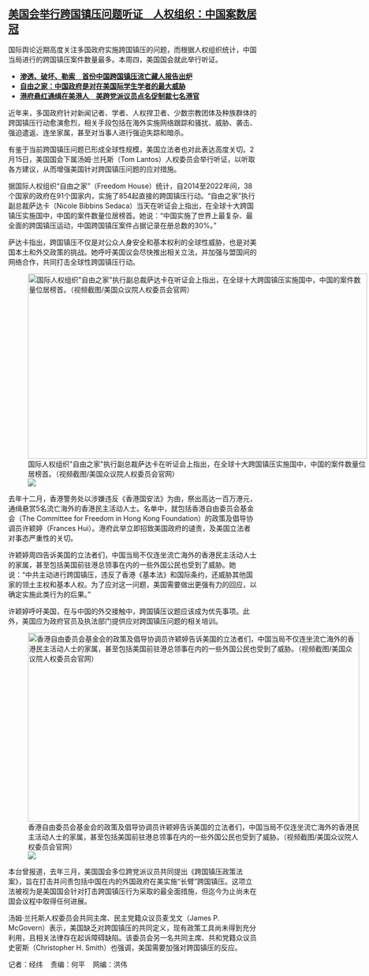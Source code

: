 <!--1708032060000-->
[美国会举行跨国镇压问题听证　人权组织：中国案数居冠](https://www.rfa.org/mandarin/yataibaodao/renquanfazhi/jw-02152024135111.html)
------

<p><span style="font-weight: 400;">国际舆论近期高度关注多国政府实施跨国镇压的问题，而根据人权组织统计，中国当局进行的跨国镇压案件数量最多。本周四，美国国会就此举行听证。</span></p><ul><li><a href="https://www.rfa.org/mandarin/yataibaodao/shaoshuminzu/hx-02092024071422.html"><strong>渗透、破坏、勒索　首份中国跨国镇压流亡藏人报告出炉</strong></a></li><li><strong><a href="https://www.rfa.org/mandarin/yataibaodao/junshiwaijiao/wy-01312024124021.html">自由之家：中国政府是对在美国际学生学者的最大威胁</a></strong></li><li><strong><a href="https://www.rfa.org/mandarin/yataibaodao/junshiwaijiao/al-12212023101520.html">港府悬红通缉在美港人　美跨党派议员点名促制裁七名港官</a></strong></li></ul><p><span style="font-weight: 400;">近年来，多国政府针对新闻记者、学者、人权捍卫者、少数宗教团体及种族群体的跨国镇压行动愈演愈烈，相关手段包括在海外实施网络跟踪和骚扰、威胁、袭击、强迫遣返、连坐家属，甚至对当事人进行强迫失踪和暗杀。</span></p><p><span style="font-weight: 400;">有鉴于当前跨国镇压问题已形成全球性规模，美国立法者也对此表达高度关切。2月15日，美国国会下属汤姆‧兰托斯（Tom Lantos）人权委员会举行听证，以听取各方建议，从而增强美国针对跨国镇压问题的应对措施。</span></p><p><span style="font-weight: 400;">据国际人权组织“自由之家”（Freedom House）统计，自2014至2022年间，38个国家的政府在91个国家内，实施了854起直接的跨国镇压行动。“自由之家”执行副总裁萨达卡（Nicole Bibbins Sedaca）当天在听证会上指出，在全球十大跨国镇压实施国中，中国的案件数量位居榜首。她说：“中国实施了世界上最复杂、最全面的跨国镇压运动，中国跨国镇压案件占据记录在册总数的30%。”</span></p><p><span style="font-weight: 400;">萨达卡指出，跨国镇压不仅是对公众人身安全和基本权利的全球性威胁，也是对美国本土和外交政策的挑战。她呼吁美国议会尽快推出相关立法，并加强与盟国间的网络合作，共同打击全球性跨国镇压行动。</span></p><p><figure class="image-richtext image-inline captioned" style="width:688px;"><img alt='国际人权组织"自由之家"执行副总裁萨达卡在听证会上指出，在全球十大跨国镇压实施国中，中国的案件数量位居榜首。（视频截图/美国众议院人权委员会官网）' height="375" src="https://www.rfa.org/mandarin/yataibaodao/renquanfazhi/jw-02152024135111.html/jw0215a.jpg/@@images/04ca65fa-cc2a-4676-9cd3-9f21a10fb2fe.png" title="jw0215a.jpg" width="688"/><figcaption class="image-caption">国际人权组织"自由之家"执行副总裁萨达卡在听证会上指出，在全球十大跨国镇压实施国中，中国的案件数量位居榜首。（视频截图/美国众议院人权委员会官网）</figcaption><small></small><div id="zoomattribute"><a data-caption='国际人权组织"自由之家"执行副总裁萨达卡在听证会上指出，在全球十大跨国镇压实施国中，中国的案件数量位居榜首。（视频截图/美国众议院人权委员会官网）' data-fancybox="" href="https://www.rfa.org/mandarin/yataibaodao/renquanfazhi/jw-02152024135111.html/jw0215a.jpg" id="single_image" title='国际人权组织"自由之家"执行副总裁萨达卡在听证会上指出，在全球十大跨国镇压实施国中，中国的案件数量位居榜首。（视频截图/美国众议院人权委员会官网）'><img src="/++plone++rfa-resources/img/icon-zoom.png"/></a></div></figure></p><p><span style="font-weight: 400;">去年十二月，香港警务处以涉嫌违反《香港国安法》为由，祭出高达一百万港元，通缉悬赏5名流亡海外的香港民主活动人士。名单中，就包括香港自由委员会基金会（The Committee for Freedom in Hong Kong Foundation）的政策及倡导协调员许颖婷（Frances Hui）。港府此举立即招致美国政府的谴责，及美国立法者对事态严重性的关切。</span></p><p><span style="font-weight: 400;">许颖婷周四告诉美国的立法者们，中国当局不仅连坐流亡海外的香港民主活动人士的家属，甚至包括美国前驻港总领事在内的一些外国公民也受到了威胁。她说：“中共主动进行跨国镇压，违反了香港《基本法》和国际条约，还威胁其他国家的领土主权和基本人权。为了应对这一问题，美国需要做出更强有力的回应，以确定实施此类行为的后果。”</span></p><p><span style="font-weight: 400;">许颖婷呼吁美国，在与中国的外交接触中，跨国镇压议题应该成为优先事项。此外，美国应为政府官员及执法部门提供应对跨国镇压问题的相关培训。</span></p><p><span style="font-weight: 400;"><figure class="image-richtext image-inline captioned" style="width:672px;"><img alt="香港自由委员会基金会的政策及倡导协调员许颖婷告诉美国的立法者们，中国当局不仅连坐流亡海外的香港民主活动人士的家属，甚至包括美国前驻港总领事在内的一些外国公民也受到了威胁。（视频截图/美国众议院人权委员会官网）" height="383" src="https://www.rfa.org/mandarin/yataibaodao/renquanfazhi/jw-02152024135111.html/jw0215b.jpg/@@images/fff4c5f7-f317-415f-afdc-e95c13d09ac4.png" title="jw0215b.jpg" width="672"/><figcaption class="image-caption">香港自由委员会基金会的政策及倡导协调员许颖婷告诉美国的立法者们，中国当局不仅连坐流亡海外的香港民主活动人士的家属，甚至包括美国前驻港总领事在内的一些外国公民也受到了威胁。（视频截图/美国众议院人权委员会官网）</figcaption><small></small><div id="zoomattribute"><a data-caption="香港自由委员会基金会的政策及倡导协调员许颖婷告诉美国的立法者们，中国当局不仅连坐流亡海外的香港民主活动人士的家属，甚至包括美国前驻港总领事在内的一些外国公民也受到了威胁。（视频截图/美国众议院人权委员会官网）" data-fancybox="" href="https://www.rfa.org/mandarin/yataibaodao/renquanfazhi/jw-02152024135111.html/jw0215b.jpg" id="single_image" title="香港自由委员会基金会的政策及倡导协调员许颖婷告诉美国的立法者们，中国当局不仅连坐流亡海外的香港民主活动人士的家属，甚至包括美国前驻港总领事在内的一些外国公民也受到了威胁。（视频截图/美国众议院人权委员会官网）"><img src="/++plone++rfa-resources/img/icon-zoom.png"/></a></div></figure></span></p><p><span style="font-weight: 400;">本台曾报道，去年三月，美国国会多位跨党派议员共同提出《跨国镇压政策法案》，旨在打击并问责包括中国在内的外国政府在美实施“长臂”跨国镇压。这项立法被视为是美国国会针对打击跨国镇压行为采取的最全面措施，但迄今为止尚未在国会议程中取得任何进展。</span></p><p><span style="font-weight: 400;">汤姆‧兰托斯人权委员会共同主席、民主党籍众议员麦戈文（James P. McGovern）表示，美国缺乏对跨国镇压的共同定义，现有政策工具尚未得到充分利用，且相关法律存在起诉障碍缺陷。该委员会另一名共同主席、共和党籍众议员史密斯（Christopher H. Smith）也强调，美国需要加强对跨国镇压的反应。</span></p><p><span style="font-weight: 400;">记者：经纬    责编：何平    网编：洪伟</span></p>
